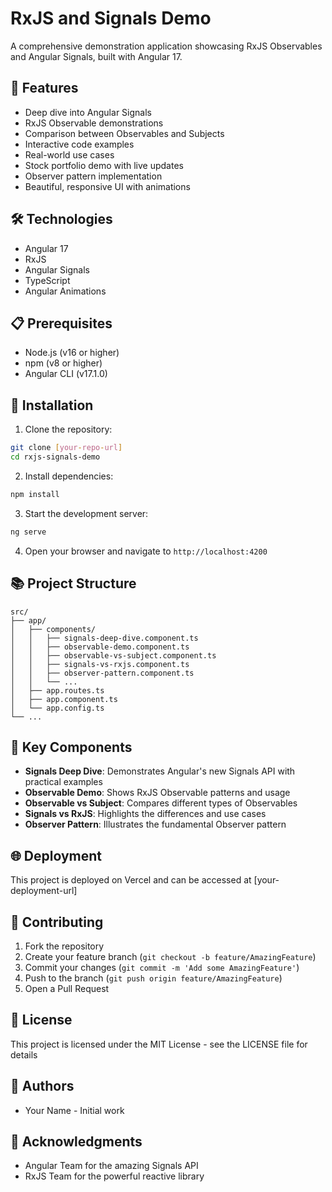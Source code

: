 # RxJS and Signals Demo

A comprehensive demonstration application showcasing RxJS Observables and Angular Signals, built with Angular 17.

## 🚀 Features

- Deep dive into Angular Signals
- RxJS Observable demonstrations
- Comparison between Observables and Subjects
- Interactive code examples
- Real-world use cases
- Stock portfolio demo with live updates
- Observer pattern implementation
- Beautiful, responsive UI with animations

## 🛠️ Technologies

- Angular 17
- RxJS
- Angular Signals
- TypeScript
- Angular Animations

## 📋 Prerequisites

- Node.js (v16 or higher)
- npm (v8 or higher)
- Angular CLI (v17.1.0)

## 🔧 Installation

1. Clone the repository:
```bash
git clone [your-repo-url]
cd rxjs-signals-demo
```

2. Install dependencies:
```bash
npm install
```

3. Start the development server:
```bash
ng serve
```

4. Open your browser and navigate to `http://localhost:4200`

## 📚 Project Structure

```
src/
├── app/
│   ├── components/
│   │   ├── signals-deep-dive.component.ts
│   │   ├── observable-demo.component.ts
│   │   ├── observable-vs-subject.component.ts
│   │   ├── signals-vs-rxjs.component.ts
│   │   ├── observer-pattern.component.ts
│   │   └── ...
│   ├── app.routes.ts
│   ├── app.component.ts
│   └── app.config.ts
└── ...
```

## 🎯 Key Components

- **Signals Deep Dive**: Demonstrates Angular's new Signals API with practical examples
- **Observable Demo**: Shows RxJS Observable patterns and usage
- **Observable vs Subject**: Compares different types of Observables
- **Signals vs RxJS**: Highlights the differences and use cases
- **Observer Pattern**: Illustrates the fundamental Observer pattern

## 🌐 Deployment

This project is deployed on Vercel and can be accessed at [your-deployment-url]

## 🤝 Contributing

1. Fork the repository
2. Create your feature branch (`git checkout -b feature/AmazingFeature`)
3. Commit your changes (`git commit -m 'Add some AmazingFeature'`)
4. Push to the branch (`git push origin feature/AmazingFeature`)
5. Open a Pull Request

## 📝 License

This project is licensed under the MIT License - see the LICENSE file for details

## 👥 Authors

- Your Name - Initial work

## 🙏 Acknowledgments

- Angular Team for the amazing Signals API
- RxJS Team for the powerful reactive library
